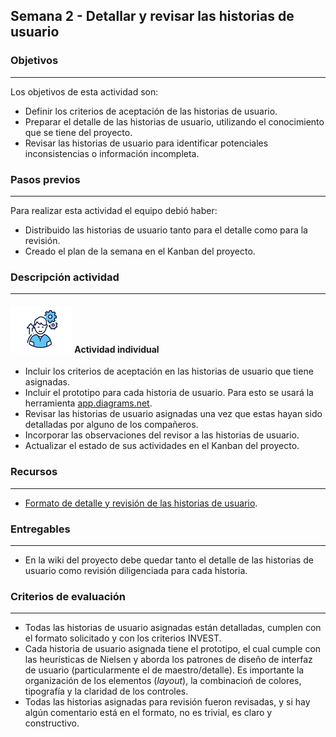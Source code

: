 ## Semana 2 - Detallar y revisar las historias de usuario

### Objetivos

---

Los objetivos de esta actividad son:

- Definir los criterios de aceptación de las historias de usuario.
- Preparar el detalle de las historias de usuario, utilizando el conocimiento que se tiene del proyecto.
- Revisar las historias de usuario para identificar potenciales inconsistencias o información incompleta.

### Pasos previos

---

Para realizar esta actividad el equipo debió haber:

- Distribuido las historias de usuario tanto para el detalle como para la revisión.
- Creado el plan de la semana en el Kanban del proyecto.

### Descripción actividad

---

#### ![](./../../assets/images/individuo.png) Actividad individual

- Incluir los criterios de aceptación en las historias de usuario que tiene asignadas.
- Incluir el prototipo para cada historia de usuario. Para esto se usará la herramienta [app.diagrams.net](http://app.diagrams.net).
- Revisar las historias de usuario asignadas una vez que estas hayan sido detalladas por alguno de los compañeros.
- Incorporar las observaciones del revisor a las historias de usuario.
- Actualizar el estado de sus actividades en el Kanban del proyecto.

### Recursos

---

- [Formato de detalle y revisión de las historias de usuario](s6_detalleHU.md).

### Entregables

---

- En la wiki del proyecto debe quedar tanto el detalle de las historias de usuario como revisión diligenciada para cada historia.

### Criterios de evaluación

---

- Todas las historias de usuario asignadas están detalladas, cumplen con el formato solicitado y con los criterios INVEST.
- Cada historia de usuario asignada tiene el prototipo, el cual cumple con las heurísticas de Nielsen y aborda los patrones de diseño de interfaz de usuario (particularmente el de maestro/detalle). Es importante la organización de los elementos (_layout_), la combinacioń de colores, tipografía y la claridad de los controles.
- Todas las historias asignadas para revisión fueron revisadas, y si hay algún comentario está en el formato, no es trivial, es claro y constructivo.
